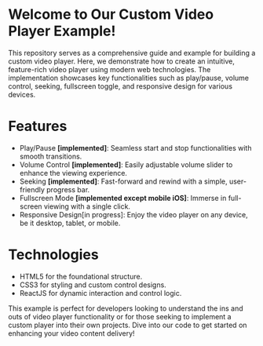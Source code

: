 # Welcome to Our Custom Video Player Example!
This repository serves as a comprehensive guide and example for building a custom video player. Here, we demonstrate how to create an intuitive, feature-rich video player using modern web technologies. The implementation showcases key functionalities such as play/pause, volume control, seeking, fullscreen toggle, and responsive design for various devices.

# Features
- Play/Pause **[implemented]**: Seamless start and stop functionalities with smooth transitions.
- Volume Control **[implemented]**: Easily adjustable volume slider to enhance the viewing experience.
- Seeking **[implemented]**: Fast-forward and rewind with a simple, user-friendly progress bar.
- Fullscreen Mode **[implemented except mobile iOS]**: Immerse in full-screen viewing with a single click.
- Responsive Design[in progress]: Enjoy the video player on any device, be it desktop, tablet, or mobile.

# Technologies
- HTML5 for the foundational structure.
- CSS3 for styling and custom control designs.
- ReactJS for dynamic interaction and control logic.

This example is perfect for developers looking to understand the ins and outs of video player functionality or for those seeking to implement a custom player into their own projects. Dive into our code to get started on enhancing your video content delivery! 
